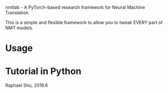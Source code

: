 nmtlab - A PyTorch-based research framework for Neural Machine Translation

This is a simple and flexible framework to allow you to tweak EVERY part of NMT models.

# Usage

# Tutorial in Python

Raphael Shu, 2018.6

